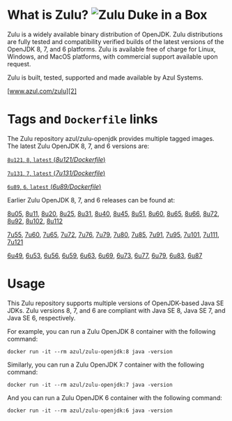 What is Zulu? ![Zulu Duke in a Box][1]
======================================

Zulu is a widely available binary distribution of OpenJDK. Zulu distributions are fully tested and compatibility verified builds of the latest versions of the OpenJDK 8, 7, and 6 platforms. Zulu is available free of charge for Linux, Windows, and MacOS platforms, with commercial support available upon request.

Zulu is built, tested, supported and made available by Azul Systems.

[www.azul.com/zulu][2]

Tags and `Dockerfile` links
===========================

The Zulu repository azul/zulu-openjdk provides multiple tagged images. The latest Zulu OpenJDK 8, 7, and 6 versions are:

[`8u121`, `8`, `latest` (*8u121/Dockerfile*)][36]

[`7u131`, `7`, `latest` (*7u131/Dockerfile*)][22]

[`6u89`, `6`, `latest` (*6u89/Dockerfile*)][10]

Earlier Zulu OpenJDK 8, 7, and 6 releases can be found at: 

[8u05][37], [8u11][38], [8u20][39], [8u25][40], [8u31][41], [8u40][42], [8u45][43], [8u51][44], [8u60][45], [8u65][46], [8u66][47], [8u72][48], [8u92][49], [8u102][50], [8u112][51]

[7u55][23], [7u60][24], [7u65][25], [7u72][26], [7u76][27], [7u79][28], [7u80][29], [7u85][30], [7u91][31], [7u95][32], [7u101][33], [7u111][34], [7u121][35]

[6u49][11], [6u53][12], [6u56][13], [6u59][14], [6u63][15], [6u69][16], [6u73][17], [6u77][18], [6u79][19], [6u83][20], [6u87][21]


Usage
=====

This Zulu repository supports multiple versions of OpenJDK-based Java SE JDKs. Zulu versions 8, 7, and 6 are compliant with Java SE 8, Java SE 7, and Java SE 6, respectively.

For example, you can run a Zulu OpenJDK 8 container with the following command:

    docker run -it --rm azul/zulu-openjdk:8 java -version

Similarly, you can run a Zulu OpenJDK 7 container with the following command:

    docker run -it --rm azul/zulu-openjdk:7 java -version

And you can run a Zulu OpenJDK 6 container with the following command:

    docker run -it --rm azul/zulu-openjdk:6 java -version


  [1]: http://www.azulsystems.com/sites/default/files//ZuluDocker60.gif
  [2]: http://www.azul.com/zulu
  [10]: https://github.com/zulu-openjdk/zulu-openjdk/blob/master/6u89-6.15.0.1/Dockerfile
  [11]: https://github.com/zulu-openjdk/zulu-openjdk/blob/master/6u49-6.4.0.6/Dockerfile
  [12]: https://github.com/zulu-openjdk/zulu-openjdk/blob/master/6u53-6.5.0.2/Dockerfile
  [13]: https://github.com/zulu-openjdk/zulu-openjdk/blob/master/6u56-6.6.0.1/Dockerfile
  [14]: https://github.com/zulu-openjdk/zulu-openjdk/blob/master/6u59-6.7.0.2/Dockerfile
  [15]: https://github.com/zulu-openjdk/zulu-openjdk/blob/master/6u63-6.8.0.1/Dockerfile
  [16]: https://github.com/zulu-openjdk/zulu-openjdk/blob/master/6u69-6.9.0.3/Dockerfile
  [17]: https://github.com/zulu-openjdk/zulu-openjdk/blob/master/6u73-6.10.0.3/Dockerfile
  [18]: https://github.com/zulu-openjdk/zulu-openjdk/blob/master/6u77-6.11.0.2/Dockerfile
  [19]: https://github.com/zulu-openjdk/zulu-openjdk/blob/master/6u79-6.12.0.2/Dockerfile
  [20]: https://github.com/zulu-openjdk/zulu-openjdk/blob/master/6u83-6.13.0.3/Dockerfile
  [21]: https://github.com/zulu-openjdk/zulu-openjdk/blob/master/6u87-6.14.0.1/Dockerfile
  [22]: https://github.com/zulu-openjdk/zulu-openjdk/blob/master/7u131-7.17.0.5/Dockerfile
  [23]: https://github.com/zulu-openjdk/zulu-openjdk/blob/master/7u55-7.4.0.5/Dockerfile
  [24]: https://github.com/zulu-openjdk/zulu-openjdk/blob/master/7u60-7.5.0.1/Dockerfile
  [25]: https://github.com/zulu-openjdk/zulu-openjdk/blob/master/7u65-7.6.0.1/Dockerfile
  [26]: https://github.com/zulu-openjdk/zulu-openjdk/blob/master/7u72-7.7.0.1/Dockerfile
  [27]: https://github.com/zulu-openjdk/zulu-openjdk/blob/master/7u76-7.8.0.3/Dockerfile
  [28]: https://github.com/zulu-openjdk/zulu-openjdk/blob/master/7u79-7.9.0.2/Dockerfile
  [29]: https://github.com/zulu-openjdk/zulu-openjdk/blob/master/7u80-7.10.0.1/Dockerfile
  [30]: https://github.com/zulu-openjdk/zulu-openjdk/blob/master/7u85-7.11.0.3/Dockerfile
  [31]: https://github.com/zulu-openjdk/zulu-openjdk/blob/master/7u91-7.12.0.3/Dockerfile
  [32]: https://github.com/zulu-openjdk/zulu-openjdk/blob/master/7u95-7.13.0.1/Dockerfile
  [33]: https://github.com/zulu-openjdk/zulu-openjdk/blob/master/7u101-7.14.0.5/Dockerfile
  [34]: https://github.com/zulu-openjdk/zulu-openjdk/blob/master/7u111-7.15.0.1/Dockerfile
  [35]: https://github.com/zulu-openjdk/zulu-openjdk/blob/master/7u121-7.16.0.1/Dockerfile
  [36]: https://github.com/zulu-openjdk/zulu-openjdk/blob/master/8u121-8.20.0.5/Dockerfile
  [37]: https://github.com/zulu-openjdk/zulu-openjdk/blob/master/8u05-8.1.0.6/Dockerfile
  [38]: https://github.com/zulu-openjdk/zulu-openjdk/blob/master/8u11-8.2.0.1/Dockerfile
  [39]: https://github.com/zulu-openjdk/zulu-openjdk/blob/master/8u20-8.3.0.1/Dockerfile
  [40]: https://github.com/zulu-openjdk/zulu-openjdk/blob/master/8u25-8.4.0.1/Dockerfile
  [41]: https://github.com/zulu-openjdk/zulu-openjdk/blob/master/8u31-8.5.0.1/Dockerfile
  [42]: https://github.com/zulu-openjdk/zulu-openjdk/blob/master/8u40-8.6.0.1/Dockerfile
  [43]: https://github.com/zulu-openjdk/zulu-openjdk/blob/master/8u45-8.7.0.5/Dockerfile
  [44]: https://github.com/zulu-openjdk/zulu-openjdk/blob/master/8u51-8.8.0.3/Dockerfile
  [45]: https://github.com/zulu-openjdk/zulu-openjdk/blob/master/8u60-8.9.0.4/Dockerfile
  [46]: https://github.com/zulu-openjdk/zulu-openjdk/blob/master/8u65-8.10.0.1/Dockerfile
  [47]: https://github.com/zulu-openjdk/zulu-openjdk/blob/master/8u66-8.11.0.1/Dockerfile
  [48]: https://github.com/zulu-openjdk/zulu-openjdk/blob/master/8u72-8.13.0.5/Dockerfile
  [49]: https://github.com/zulu-openjdk/zulu-openjdk/blob/master/8u92-8.15.0.1/Dockerfile
  [50]: https://github.com/zulu-openjdk/zulu-openjdk/blob/master/8u102-8.17.0.3/Dockerfile
  [51]: https://github.com/zulu-openjdk/zulu-openjdk/blob/master/8u112-8.19.0.1/Dockerfile